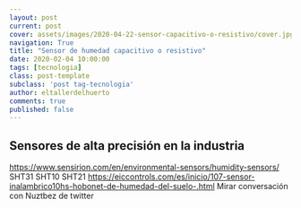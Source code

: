 ```yaml
---
layout: post
current: post
cover: assets/images/2020-04-22-sensor-capacitivo-o-resistivo/cover.jpg
navigation: True
title: "Sensor de humedad capacitivo o resistivo"
date: 2020-02-04 10:00:00
tags: [tecnologia]
class: post-template
subclass: 'post tag-tecnologia'
author: eltallerdelhuerto
comments: true
published: false
---
```


## Sensores de alta precisión en la industria
https://www.sensirion.com/en/environmental-sensors/humidity-sensors/
SHT31
SHT10
SHT21
https://eiccontrols.com/es/inicio/107-sensor-inalambrico10hs-hobonet-de-humedad-del-suelo-.html
Mirar conversación con Nuztbez de twitter